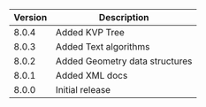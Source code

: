 | Version | Description                    |
|---------|--------------------------------|
| 8.0.4   | Added KVP Tree                 |
| 8.0.3   | Added Text algorithms          |
| 8.0.2   | Added Geometry data structures |
| 8.0.1   | Added XML docs                 |
| 8.0.0   | Initial release                |